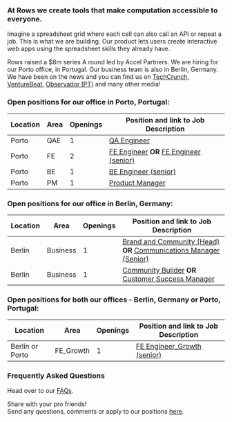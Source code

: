 ### At Rows we create tools that make computation accessible to everyone.

Imagine a spreadsheet grid where each cell can also call an API or repeat a job. This is what we are building. Our product lets users create interactive web apps using the spreadsheet skills they already have.

Rows raised a $8m series A round led by Accel Partners. We are hiring for our Porto office, in Portugal. Our business team is also in Berlin, Germany. We have been on the news and you can find us on [TechCrunch](https://tcrn.ch/2LnB1r0), [VentureBeat](https://bit.ly/2IGwgHS), [Observador (PT)](https://bit.ly/2rZV0Ar) and many other media!

### Open positions for our office in Porto, Portugal:

| Location        | Area         | Openings | Position and link to Job Description |
| --------------- | ------------ | -------- | --------------- |
|Porto            | QAE          | 1        | [QA Engineer](/job%20descriptions/QA%20Engineer.md) |
|Porto            | FE           | 2        | [FE Engineer](/job%20descriptions/FE%20engineer_Porto.md) **OR** [FE Engineer (senior)](/job%20descriptions/FE%20engineer%20(senior)_Porto.md) |    
|Porto            | BE           | 1        | [BE Engineer (senior)](/job%20descriptions/BE%20engineer%20(senior)_Porto.md) |
|Porto            | PM           | 1        | [Product Manager](/job%20descriptions/Product%20Manager_Porto.md)|


### Open positions for our office in Berlin, Germany:

| Location        | Area         | Openings | Position and link to Job Description |
| --------------- | ------------ | -------- | --------------- |
|Berlin           | Business     | 1        | [Brand and Community (Head)](/job%20descriptions/Brand%20and%20Community%20(Head)_Berlin.md) **OR** [Communications Manager (Senior)](/job%20descriptions/Communications%20Manager%20(Senior).md) |
|Berlin           | Business     | 1        | [Community Builder](/job%20descriptions/Community%20Builder_Berlin.md) **OR** [Customer Success Manager](/job%20descriptions/Customer%20Success%20Manager_Berlin.md)      |

### Open positions for both our offices - Berlin, Germany or Porto, Portugal:

| Location        | Area         | Openings | Position and link to Job Description |
| --------------- | ------------ | -------- | ------------------------------------ |
|Berlin or Porto  | FE_Growth    | 1        | [FE Engineer_Growth (senior)](/job%20descriptions/FE%20engineer%20Growth%20Team%20(senior)_Porto.md)|

### Frequently Asked Questions
Head over to our [FAQs](/FAQs.md).

Share with your pro friends!  
Send any questions, comments or apply to our positions [here](mailto:join@rows.com).
